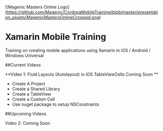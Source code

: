 ![Magenic Masters Online Logo]
(https://github.com/Magenic/CordovaMobileTraining/blob/master/presentation_assets/MagenicMastersOnlineCropped.png)

# Xamarin Mobile Training
Training on creating mobile applications using Xamarin in iOS / Android / Windows Universal

##Current Videos

**Video 1: Fluid Layouts (Autolayout) in iOS TableViewCells Coming Soon **
* Create A Project
* Create a Shared Library 
* Create a TableView
* Create a Custom Cell
* Use nuget package to setup NSConstraints

##Upcoming Videos

Video 2:  Coming Soon

